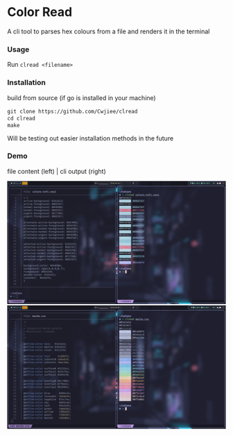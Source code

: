 # Color Read

A cli tool to parses hex colours from a file and renders it in the terminal

### Usage
Run `clread <filename>`

### Installation
build from source (if go is installed in your machine)

```
git clone https://github.com/Cwjiee/clread
cd clread
make
```

Will be testing out easier installation methods in the future

### Demo
file content (left) | cli output (right)

<img src="https://github.com/Cwjiee/color-read/blob/main/exp/exp1.png" />

<img src="https://github.com/Cwjiee/color-read/blob/main/exp/exp2.png" />
